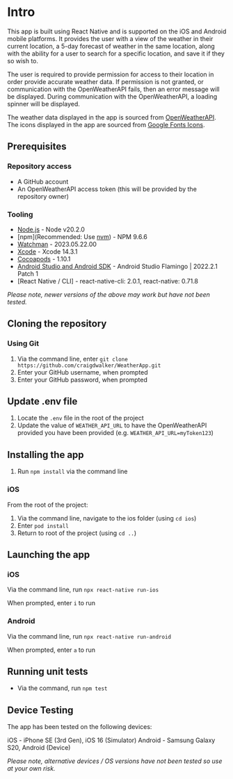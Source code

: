 # Intro

This app is built using React Native and is supported on the iOS and Android mobile platforms. It provides the user with a view of the weather in their current location, a 5-day forecast of weather in the same location, along with the ability for a user to search for a specific location, and save it if they so wish to.

The user is required to provide permission for access to their location in order provide accurate weather data. If permission is not granted, or communication with the OpenWeatherAPI fails, then an error message will be displayed. During communication with the OpenWeatherAPI, a loading spinner will be displayed.

The weather data displayed in the app is sourced from [OpenWeatherAPI](https://openweathermap.org/api). The icons displayed in the app are sourced from [Google Fonts Icons](https://fonts.google.com/icons).

## Prerequisites

### Repository access

- A GitHub account
- An OpenWeatherAPI access token (this will be provided by the repository owner)

### Tooling
- [Node.js](https://nodejs.org) - Node v20.2.0
- [npm](Recommended: Use [nvm](https://github.com/nvm-sh/nvm)) - NPM 9.6.6
- [Watchman](https://facebook.github.io/watchman) - 2023.05.22.00
- [Xcode](https://developer.apple.com/xcode) - Xcode 14.3.1
- [Cocoapods](https://cocoapods.org) - 1.10.1
- [Android Studio and Android SDK](https://developer.android.com/studio) - Android Studio Flamingo | 2022.2.1 Patch 1
- [React Native / CLI] - react-native-cli: 2.0.1, react-native: 0.71.8

*Please note, newer versions of the above may work but have not been tested.*

## Cloning the repository

### Using Git

1. Via the command line, enter `git clone https://github.com/craigdwalker/WeatherApp.git`
2. Enter your GitHub username, when prompted
3. Enter your GitHub password, when prompted

## Update .env file

1. Locate the `.env` file in the root of the project
2. Update the value of `WEATHER_API_URL` to have the OpenWeatherAPI provided you have been provided (e.g. `WEATHER_API_URL=myToken123`)

## Installing the app

1. Run `npm install` via the command line

### iOS

From the root of the project:

1. Via the command line, navigate to the ios folder (using `cd ios`)
2. Enter `pod install`
3. Return to root of the project (using `cd ..`)

## Launching the app

### iOS
Via the command line, run `npx react-native run-ios`

When prompted, enter `i` to run

### Android
Via the command line, run `npx react-native run-android`

When prompted, enter `a` to run

## Running unit tests

* Via the command, run `npm test`

## Device Testing

The app has been tested on the following devices:

iOS - iPhone SE (3rd Gen), iOS 16 (Simulator)
Android - Samsung Galaxy S20, Android  (Device)

*Please note, alternative devices / OS versions have not been tested so use at your own risk.*
